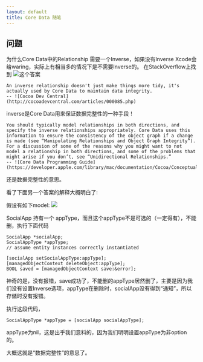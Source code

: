 ```yaml
---
layout: default
title: Core Data 随笔
---
```


## 问题

为什么Core Data中的Relationship 需要一个Inverse，如果没有Inverse Xcode会给waring，实际上有相当多的情况下是不需要Inverse的。
在StackOverflow上找到 ![这个答案](http://stackoverflow.com/questions/764125/does-every-core-data-relationship-have-to-have-an-inverse)

```
An inverse relationship doesn't just make things more tidy, it's actually used by Core Data to maintain data integrity.
-- ![Cocoa Dev Central](http://cocoadevcentral.com/articles/000085.php)
```

inverse是Core Data用来保证数据完整性的一种手段！

```
You should typically model relationships in both directions, and specify the inverse relationships appropriately. Core Data uses this information to ensure the consistency of the object graph if a change is made (see “Manipulating Relationships and Object Graph Integrity”). For a discussion of some of the reasons why you might want to not model a relationship in both directions, and some of the problems that might arise if you don’t, see “Unidirectional Relationships.”
-- ![Core Data Programming Guide](https://developer.apple.com/library/mac/documentation/Cocoa/Conceptual/CoreData/Articles/cdRelationships.html)
```

还是数据完整性的意思。

看了下面另一个答案的解释大概明白了:

假设有如下model:
![](http://i.stack.imgur.com/sJz2x.png)

SocialApp 持有一个 appType，而且这个appType不是可选的（一定得有），不能删，执行下面代码

```objc
SocialApp *socialApp;
SocialAppType *appType;
// assume entity instances correctly instantiated

[socialApp setSocialAppType:appType];
[managedObjectContext deleteObject:appType];
BOOL saved = [managedObjectContext save:&error];
```

神奇的是，没有报错，save成功了，不能删的appType居然删了，主要是因为我们没有设置Inverse选项，appType在删除时，socialApp没有得到“通知”，所以存储时没有报错。

执行这段代码，
```objc
SocialAppType *appType = [socialApp socialAppType];
```
appType为nil，这是出乎我们意料的，因为我们明明设置appType为非option的。

大概这就是“数据完整性”的意思了。



